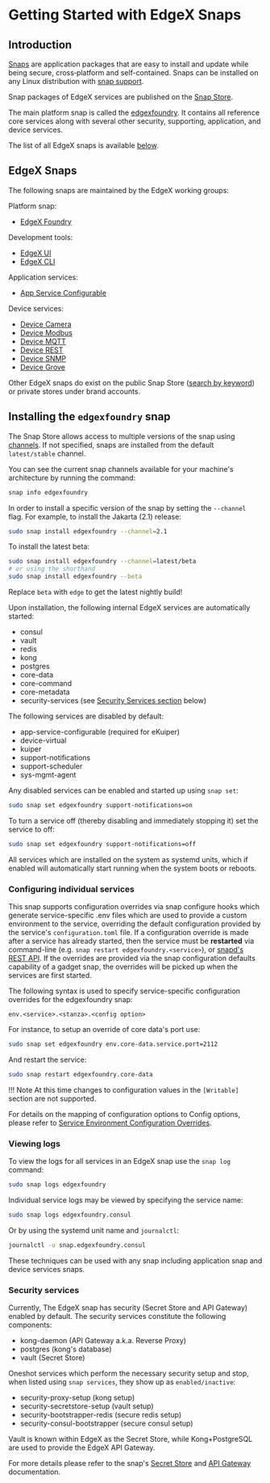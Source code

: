 # Getting Started with EdgeX Snaps

## Introduction

[Snaps](https://snapcraft.io/docs) are application packages that are easy to install and update while being 
secure, cross‐platform and self-contained.
Snaps can be installed on any Linux distribution with [snap support](https://snapcraft.io/docs/installing-snapd).

Snap packages of EdgeX services are published on the [Snap Store](https://snapcraft.io).

The main platform snap is called the [edgexfoundry](https://snapcraft.io/edgexfoundry). It contains
all reference core services along with several other security, supporting, application, and device services.

The list of all EdgeX snaps is available [below](#edgex-snaps).

## EdgeX Snaps
The following snaps are maintained by the EdgeX working groups:

Platform snap:

- [EdgeX Foundry](https://snapcraft.io/edgexfoundry)

Development tools:

- [EdgeX UI](https://snapcraft.io/edgex-ui)
- [EdgeX CLI](https://snapcraft.io/edgex-cli)

Application services:

- [App Service Configurable](https://snapcraft.io/edgex-app-service-configurable)

Device services:

- [Device Camera](https://snapcraft.io/edgex-device-camera)
- [Device Modbus](https://snapcraft.io/edgex-device-modbus)
- [Device MQTT](https://snapcraft.io/edgex-device-mqtt)
- [Device REST](https://snapcraft.io/edgex-device-rest)
- [Device SNMP](https://snapcraft.io/edgex-device-snmp)
- [Device Grove](https://snapcraft.io/edgex-device-grove)

Other EdgeX snaps do exist on the public Snap Store ([search by keyword](https://snapcraft.io/search?q=edgex)) or private stores under brand accounts.

## Installing the `edgexfoundry` snap

The Snap Store allows access to multiple versions of the snap using [channels](https://snapcraft.io/docs/channels). If not specified, snaps are installed
from the default `latest/stable` channel. 

You can see the current snap channels available for your machine's architecture by running the command:

```bash
snap info edgexfoundry
```

In order to install a specific version of the snap by setting the `--channel` flag.
For example, to install the Jakarta (2.1) release:

```bash
sudo snap install edgexfoundry --channel=2.1
```

To install the latest beta:
```bash
sudo snap install edgexfoundry --channel=latest/beta
# or using the shorthand
sudo snap install edgexfoundry --beta
```

Replace `beta` with `edge` to get the latest nightly build!

Upon installation, the following internal EdgeX services are automatically started:

- consul
- vault
- redis
- kong
- postgres
- core-data
- core-command
- core-metadata
- security-services (see [Security Services section](#security-services) below)

The following services are disabled by default:

- app-service-configurable (required for eKuiper)
- device-virtual
- kuiper
- support-notifications
- support-scheduler
- sys-mgmt-agent

Any disabled services can be enabled and started up using `snap set`:

```bash
sudo snap set edgexfoundry support-notifications=on
```

To turn a service off (thereby disabling and immediately stopping it) set the service to off:

```bash
sudo snap set edgexfoundry support-notifications=off
```

All services which are installed on the system as systemd units, which if enabled will automatically start running when the system boots or reboots.

### Configuring individual services
This snap supports configuration overrides via snap configure hooks which generate service-specific .env files which are used to
provide a custom environment to the service, overriding the default configuration provided by the service's `configuration.toml`
file. If a configuration override is made after a service has already started, then the service must be **restarted** via command-line
(e.g. `snap restart edgexfoundry.<service>`), or [snapd's REST API](https://snapcraft.io/docs/snapd-api). If the overrides are provided via the snap configuration defaults
capability of a gadget snap, the overrides will be picked up when the services are first started.

The following syntax is used to specify service-specific configuration overrides for the edgexfoundry snap:

```
env.<service>.<stanza>.<config option>
```

For instance, to setup an override of core data's port use:

```bash
sudo snap set edgexfoundry env.core-data.service.port=2112
```

And restart the service:

```bash 
sudo snap restart edgexfoundry.core-data
```

!!! Note
    At this time changes to configuration values in the `[Writable]` section are not supported.

For details on the mapping of configuration options to Config options, please refer to [Service Environment Configuration Overrides](https://github.com/edgexfoundry/edgex-go/blob/main/snap/README.md#configuration-overrides). 

### Viewing logs
To view the logs for all services in an EdgeX snap use the `snap log` command:

```bash
sudo snap logs edgexfoundry
```

Individual service logs may be viewed by specifying the service name:

```bash
sudo snap logs edgexfoundry.consul
```

Or by using the systemd unit name and `journalctl`:

```bash
journalctl -u snap.edgexfoundry.consul
```

These techniques can be used with any snap including application snap and device services snaps.

### Security services

Currently, The EdgeX snap has security (Secret Store and API Gateway) enabled by default. The security services constitute the following components:

- kong-daemon (API Gateway a.k.a. Reverse Proxy)
- postgres (kong's database)
- vault (Secret Store)

Oneshot services which perform the necessary security setup and stop, when listed using `snap services`, they show up as `enabled/inactive`:

- security-proxy-setup (kong setup)
- security-secretstore-setup (vault setup)
- security-bootstrapper-redis (secure redis setup)
- security-consul-bootstrapper (secure consul setup)

Vault is known within EdgeX as the Secret Store, while Kong+PostgreSQL are used to provide the EdgeX API Gateway.

For more details please refer to the snap's [Secret Store](https://github.com/edgexfoundry/edgex-go/blob/main/snap/README.md#secret-store) and [API Gateway](https://github.com/edgexfoundry/edgex-go/blob/main/snap/README.md#api-gateway) documentation.
